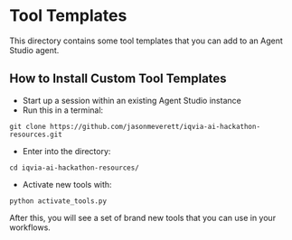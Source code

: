 # Tool Templates

This directory contains some tool templates that you can add to an Agent Studio agent.

## How to Install Custom Tool Templates

* Start up a session within an existing Agent Studio instance
* Run this in a terminal:

```
git clone https://github.com/jasonmeverett/iqvia-ai-hackathon-resources.git
```

* Enter into the directory:

```
cd iqvia-ai-hackathon-resources/
```

* Activate new tools with:

```
python activate_tools.py
```

After this, you will see a set of brand new tools that you can use in your workflows.